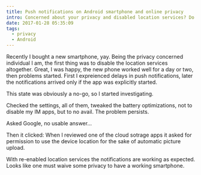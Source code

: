 ```yaml
---
title: Push notifications on Android smartphone and online privacy
intro: Concerned about your privacy and disabled location services? Do you want push notifications? Well....
date: 2017-01-28 05:35:09
tags:
  - privacy
  - Android
---
```


Recently I bought a new smartphone, yay. Being the privacy concerned individual I am, the first thing was to disable the location services altogether.
Great, I was happy, the new phone worked well for a day or two, then problems started.
First I expreienced delays in push notifications, later the notifications arrived only if the app was explicitly started.

This state was obviously a no-go, so I started investigating.

Checked the settings, all of them, tweaked the battery optimizations, not to disable my IM apps, but to no avail. The problem persists.

Asked Google, no usable answer...


Then it clicked: When I reviewed one of the cloud sotrage apps it asked for permission to use the device location for the sake of automatic picture upload.

With re-enabled location services the notifications are working as expected. Looks like one must waive some privacy to have a working smartphone.
